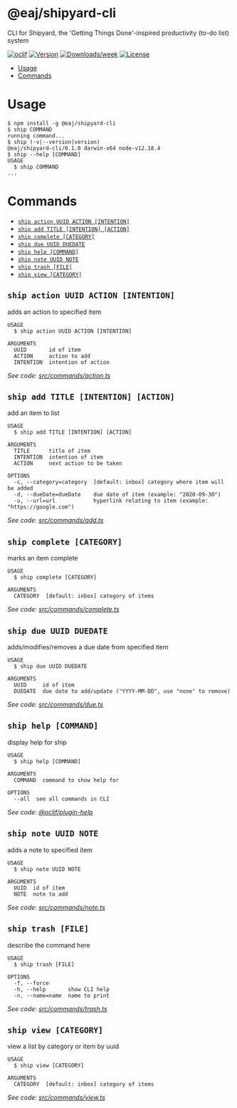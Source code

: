 @eaj/shipyard-cli
=================

CLI for Shipyard, the &#39;Getting Things Done&#39;-inspired productivity (to-do list) system

[![oclif](https://img.shields.io/badge/cli-oclif-brightgreen.svg)](https://oclif.io)
[![Version](https://img.shields.io/npm/v/@eaj/shipyard-cli.svg)](https://npmjs.org/package/@eaj/shipyard-cli)
[![Downloads/week](https://img.shields.io/npm/dw/@eaj/shipyard-cli.svg)](https://npmjs.org/package/@eaj/shipyard-cli)
[![License](https://img.shields.io/npm/l/@eaj/shipyard-cli.svg)](https://github.com/ErikAugust/shipyard/blob/master/package.json)

<!-- toc -->
* [Usage](#usage)
* [Commands](#commands)
<!-- tocstop -->
# Usage
<!-- usage -->
```sh-session
$ npm install -g @eaj/shipyard-cli
$ ship COMMAND
running command...
$ ship (-v|--version|version)
@eaj/shipyard-cli/0.1.0 darwin-x64 node-v12.18.4
$ ship --help [COMMAND]
USAGE
  $ ship COMMAND
...
```
<!-- usagestop -->
# Commands
<!-- commands -->
* [`ship action UUID ACTION [INTENTION]`](#ship-action-uuid-action-intention)
* [`ship add TITLE [INTENTION] [ACTION]`](#ship-add-title-intention-action)
* [`ship complete [CATEGORY]`](#ship-complete-category)
* [`ship due UUID DUEDATE`](#ship-due-uuid-duedate)
* [`ship help [COMMAND]`](#ship-help-command)
* [`ship note UUID NOTE`](#ship-note-uuid-note)
* [`ship trash [FILE]`](#ship-trash-file)
* [`ship view [CATEGORY]`](#ship-view-category)

## `ship action UUID ACTION [INTENTION]`

adds an action to specified item

```
USAGE
  $ ship action UUID ACTION [INTENTION]

ARGUMENTS
  UUID       id of item
  ACTION     action to add
  INTENTION  intention of action
```

_See code: [src/commands/action.ts](https://github.com/ErikAugust/shipyard/blob/v0.1.0/src/commands/action.ts)_

## `ship add TITLE [INTENTION] [ACTION]`

add an item to list

```
USAGE
  $ ship add TITLE [INTENTION] [ACTION]

ARGUMENTS
  TITLE      title of item
  INTENTION  intention of item
  ACTION     next action to be taken

OPTIONS
  -c, --category=category  [default: inbox] category where item will be added
  -d, --dueDate=dueDate    due date of item (example: "2020-09-30")
  -u, --url=url            hyperlink relating to item (example: "https://google.com")
```

_See code: [src/commands/add.ts](https://github.com/ErikAugust/shipyard/blob/v0.1.0/src/commands/add.ts)_

## `ship complete [CATEGORY]`

marks an item complete

```
USAGE
  $ ship complete [CATEGORY]

ARGUMENTS
  CATEGORY  [default: inbox] category of items
```

_See code: [src/commands/complete.ts](https://github.com/ErikAugust/shipyard/blob/v0.1.0/src/commands/complete.ts)_

## `ship due UUID DUEDATE`

adds/modifies/removes a due date from specified item

```
USAGE
  $ ship due UUID DUEDATE

ARGUMENTS
  UUID     id of item
  DUEDATE  due date to add/update ("YYYY-MM-DD", use "none" to remove)
```

_See code: [src/commands/due.ts](https://github.com/ErikAugust/shipyard/blob/v0.1.0/src/commands/due.ts)_

## `ship help [COMMAND]`

display help for ship

```
USAGE
  $ ship help [COMMAND]

ARGUMENTS
  COMMAND  command to show help for

OPTIONS
  --all  see all commands in CLI
```

_See code: [@oclif/plugin-help](https://github.com/oclif/plugin-help/blob/v3.2.0/src/commands/help.ts)_

## `ship note UUID NOTE`

adds a note to specified item

```
USAGE
  $ ship note UUID NOTE

ARGUMENTS
  UUID  id of item
  NOTE  note to add
```

_See code: [src/commands/note.ts](https://github.com/ErikAugust/shipyard/blob/v0.1.0/src/commands/note.ts)_

## `ship trash [FILE]`

describe the command here

```
USAGE
  $ ship trash [FILE]

OPTIONS
  -f, --force
  -h, --help       show CLI help
  -n, --name=name  name to print
```

_See code: [src/commands/trash.ts](https://github.com/ErikAugust/shipyard/blob/v0.1.0/src/commands/trash.ts)_

## `ship view [CATEGORY]`

view a list by category or item by uuid

```
USAGE
  $ ship view [CATEGORY]

ARGUMENTS
  CATEGORY  [default: inbox] category of items
```

_See code: [src/commands/view.ts](https://github.com/ErikAugust/shipyard/blob/v0.1.0/src/commands/view.ts)_
<!-- commandsstop -->
